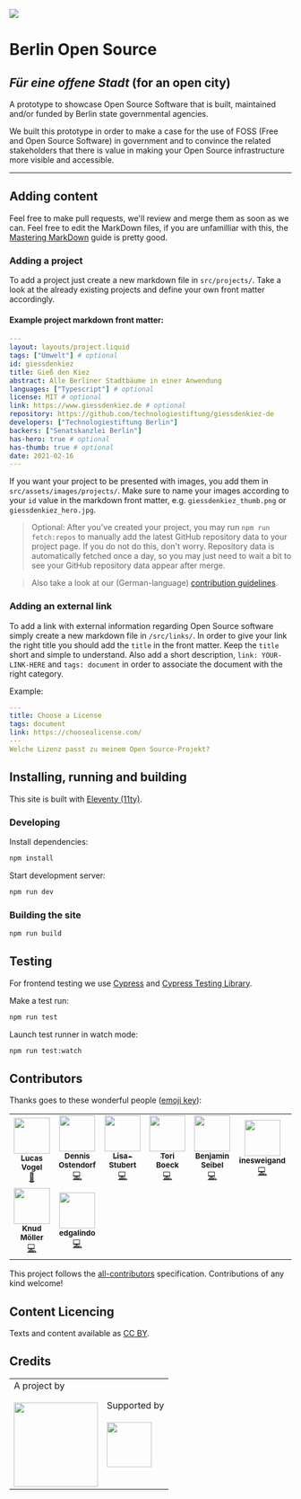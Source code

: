 ![](https://img.shields.io/badge/Build%20with%20%E2%9D%A4%EF%B8%8F-at%20Technologiesitftung%20Berlin-blue)

# Berlin Open Source

## _Für eine offene Stadt_ (for an open city)

A prototype to showcase Open Source Software that is built, maintained and/or funded by Berlin state governmental agencies.

We built this prototype in order to make a case for the use of FOSS (Free and Open Source Software) in government and to convince the related stakeholders that there is value in making your Open Source infrastructure more visible and accessible.

---

## Adding content

Feel free to make pull requests, we'll review and merge them as soon as we can. Feel free to edit the MarkDown files, if you are unfamilliar with this, the [Mastering MarkDown](https://guides.github.com/features/mastering-markdown/) guide is pretty good.

### Adding a project

To add a project just create a new markdown file in `src/projects/`. Take a look at the already existing projects and define your own front matter accordingly.

#### Example project markdown front matter:

```yaml
---
layout: layouts/project.liquid
tags: ["Umwelt"] # optional
id: giessdenkiez
title: Gieß den Kiez
abstract: Alle Berliner Stadtbäume in einer Anwendung
languages: ["Typescript"] # optional
license: MIT # optional
link: https://www.giessdenkiez.de # optional
repository: https://github.com/technologiestiftung/giessdenkiez-de
developers: ["Technologiestiftung Berlin"]
backers: ["Senatskanzlei Berlin"]
has-hero: true # optional
has-thumb: true # optional
date: 2021-02-16
---

```

If you want your project to be presented with images, you add them in `src/assets/images/projects/`. Make sure to name your images according to your `id` value in the markdown front matter, e.g. `giessdenkiez_thumb.png` or `giessdenkiez_hero.jpg`.

> Optional: After you've created your project, you may run `npm run fetch:repos` to manually add the latest GitHub repository data to your project page. If you do not do this, don't worry. Repository data is automatically fetched once a day, so you may just need to wait a bit to see your GitHub repository data appear after merge.

> Also take a look at our (German-language) [contribution guidelines](/CONTRIBUTING.md).

### Adding an external link

To add a link with external information regarding Open Source software simply create a new markdown file in `/src/links/`. In order to give your link the right title you should add the `title` in the front matter. Keep the `title` short and simple to understand. Also add a short description, `link: YOUR-LINK-HERE` and `tags: document` in order to associate the document with the right category.

Example:

```yaml
---
title: Choose a License
tags: document
link: https://choosealicense.com/
---
Welche Lizenz passt zu meinem Open Source-Projekt?
```

## Installing, running and building

This site is built with [Eleventy (11ty)](https://www.11ty.dev/docs/).

### Developing

Install dependencies:

```bash
npm install
```

Start development server:

```bash
npm run dev
```

### Building the site

```bash
npm run build
```

## Testing

For frontend testing we use [Cypress](https://docs.cypress.io/guides/overview/why-cypress.html) and [Cypress Testing Library](https://testing-library.com/docs/cypress-testing-library/intro/).

Make a test run:

```bash
npm run test
```

Launch test runner in watch mode:

```bash
npm run test:watch
```

## Contributors

Thanks goes to these wonderful people ([emoji key](https://allcontributors.org/docs/en/emoji-key)):

<!-- ALL-CONTRIBUTORS-LIST:START - Do not remove or modify this section -->
<!-- prettier-ignore-start -->
<!-- markdownlint-disable -->
<table>
  <tr>
    <td align="center"><a href="https://vogelino.com/"><img src="https://avatars.githubusercontent.com/u/2759340?v=4?s=64" width="64px;" alt=""/><br /><sub><b>Lucas Vogel</b></sub></a><br /><a href="https://github.com/technologiestiftung/CityLAB Slides/commits?author=vogelino" title="Documentation">📖</a></td>
    <td align="center"><a href="https://github.com/dnsos"><img src="https://avatars.githubusercontent.com/u/15640196?v=4?s=64" width="64px;" alt=""/><br /><sub><b>Dennis Ostendorf</b></sub></a><br /><a href="https://github.com/technologiestiftung/CityLAB Slides/commits?author=dnsos" title="Code">💻</a></td>
    <td align="center"><a href="https://github.com/Lisa-Stubert"><img src="https://avatars.githubusercontent.com/u/61182572?v=4?s=64" width="64px;" alt=""/><br /><sub><b>Lisa-Stubert</b></sub></a><br /><a href="https://github.com/technologiestiftung/CityLAB Slides/commits?author=Lisa-Stubert" title="Code">💻</a></td>
    <td align="center"><a href="http://toridykes.com/"><img src="https://avatars.githubusercontent.com/u/12991433?v=4?s=64" width="64px;" alt=""/><br /><sub><b>Tori Boeck</b></sub></a><br /><a href="https://github.com/technologiestiftung/CityLAB Slides/commits?author=tori-d" title="Code">💻</a></td>
    <td align="center"><a href="https://github.com/bnjmnsbl"><img src="https://avatars.githubusercontent.com/u/11134234?v=4?s=64" width="64px;" alt=""/><br /><sub><b>Benjamin Seibel</b></sub></a><br /><a href="https://github.com/technologiestiftung/CityLAB Slides/commits?author=bnjmnsbl" title="Code">💻</a></td>
    <td align="center"><a href="https://github.com/inesweigand"><img src="https://avatars.githubusercontent.com/u/79520450?v=4?s=64" width="64px;" alt=""/><br /><sub><b>inesweigand</b></sub></a><br /><a href="https://github.com/technologiestiftung/CityLAB Slides/commits?author=inesweigand" title="Code">💻</a></td>
    <td align="center"><a href="http://www.awsm.de/"><img src="https://avatars.githubusercontent.com/u/434355?v=4?s=64" width="64px;" alt=""/><br /><sub><b>Ingo Hinterding</b></sub></a><br /><a href="https://github.com/technologiestiftung/CityLAB Slides/commits?author=Esshahn" title="Code">💻</a></td>
  </tr>
  <tr>
    <td align="center"><a href="https://github.com/knudmoeller"><img src="https://avatars.githubusercontent.com/u/1128115?v=4?s=64" width="64px;" alt=""/><br /><sub><b>Knud Möller</b></sub></a><br /><a href="https://github.com/technologiestiftung/CityLAB Slides/commits?author=knudmoeller" title="Code">💻</a></td>
    <td align="center"><a href="https://www.technologiestiftung-berlin.de/de/startseite/"><img src="https://avatars.githubusercontent.com/u/15638947?v=4?s=64" width="64px;" alt=""/><br /><sub><b>edgalindo</b></sub></a><br /><a href="https://github.com/technologiestiftung/CityLAB Slides/commits?author=edgalindo" title="Code">💻</a></td>
  </tr>
</table>

<!-- markdownlint-restore -->
<!-- prettier-ignore-end -->

<!-- ALL-CONTRIBUTORS-LIST:END -->

This project follows the [all-contributors](https://github.com/all-contributors/all-contributors) specification. Contributions of any kind welcome!


## Content Licencing

Texts and content available as [CC BY](https://creativecommons.org/licenses/by/3.0/de/). 

## Credits

<table>
  <tr>
    <td>
      A project by <a src="https://www.technologiestiftung-berlin.de/">
        <br />
        <br />
        <img width="150" src="https://citylab-berlin.org/wp-content/uploads/2021/05/tsb.svg" />
      </a>
    </td>
    <td>
      Supported by <a src="https://www.berlin.de/">
        <br />
        <br />
        <img width="80" src="https://berlinopensource.de/assets/images/senweb-logo.svg" />
      </a>
    </td>
  </tr>
</table>
